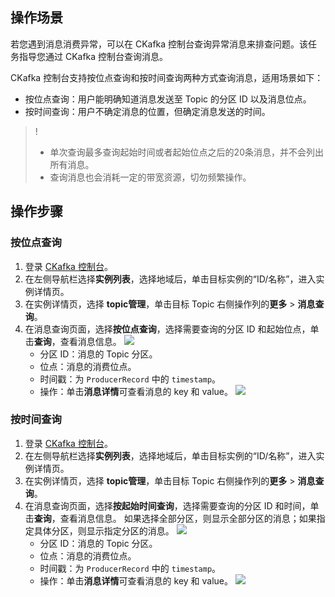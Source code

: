 ## 操作场景

若您遇到消息消费异常，可以在 CKafka 控制台查询异常消息来排查问题。该任务指导您通过 CKafka 控制台查询消息。

CKafka 控制台支持按位点查询和按时间查询两种方式查询消息，适用场景如下：

- 按位点查询：用户能明确知道消息发送至 Topic 的分区 ID 以及消息位点。
- 按时间查询：用户不确定消息的位置，但确定消息发送的时间。

>! 
>- 单次查询最多查询起始时间或者起始位点之后的20条消息，并不会列出所有消息。
>- 查询消息也会消耗一定的带宽资源，切勿频繁操作。

## 操作步骤

### 按位点查询

1. 登录 [CKafka 控制台](https://console.cloud.tencent.com/ckafka/index?rid=1)。
2. 在左侧导航栏选择**实例列表**，选择地域后，单击目标实例的“ID/名称”，进入实例详情页。
3. 在实例详情页，选择 **topic管理**，单击目标 Topic 右侧操作列的**更多** > **消息查询**。
4. 在消息查询页面，选择**按位点查询**，选择需要查询的分区 ID 和起始位点，单击**查询**，查看消息信息。
   ![](https://main.qcloudimg.com/raw/cca4f62e86898eec49d8a9cde7ae9fa8.png)
   - 分区 ID：消息的 Topic 分区。
   - 位点：消息的消费位点。
   - 时间戳：为 `ProducerRecord` 中的 `timestamp`。
   - 操作：单击**消息详情**可查看消息的 key 和 value。
     ![](https://main.qcloudimg.com/raw/43b60e402b829faab71152274a097126.png)

   

### 按时间查询

1. 登录 [CKafka 控制台](https://console.cloud.tencent.com/ckafka/index?rid=1)。
2. 在左侧导航栏选择**实例列表**，选择地域后，单击目标实例的“ID/名称”，进入实例详情页。
3. 在实例详情页，选择 **topic管理**，单击目标 Topic 右侧操作列的**更多** > **消息查询**。
4. 在消息查询页面，选择**按起始时间查询**，选择需要查询的分区 ID 和时间，单击**查询**，查看消息信息。
   如果选择全部分区，则显示全部分区的消息；如果指定具体分区，则显示指定分区的消息。
   ![](https://main.qcloudimg.com/raw/acc5a0d6ab44a3cc288272a3d27e4e07.png)
   - 分区 ID：消息的 Topic 分区。
   - 位点：消息的消费位点。
   - 时间戳：为 `ProducerRecord` 中的 `timestamp`。
   - 操作：单击**消息详情**可查看消息的 key 和 value。
     ![](https://main.qcloudimg.com/raw/43b60e402b829faab71152274a097126.png)

   
